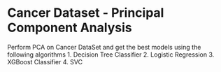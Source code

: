 # Cancer Dataset - Principal Component Analysis
 Perform PCA on Cancer DataSet and get the best models using the following algorithms 1. Decision Tree Classifier 2. Logistic Regression 3. XGBoost Classifier 4. SVC
